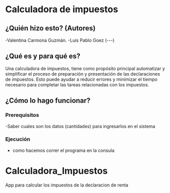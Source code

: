 # Calculadora de impuestos 

## ¿Quién hizo esto? (Autores)

-Valentina Carmona Guzmán. 
-Luis Pablo Goez 
(---)
## ¿Qué es y para qué es?

Una calculadora de impuestos, tiene como propósito principal automatizar y simplificar el proceso de preparación y presentación de las declaraciones de impuestos. Esto puede ayudar a reducir errores y minimizar el tiempo necesario para completar las tareas relacionadas con los impuestos.

## ¿Cómo lo hago funcionar?

### Prerequisitos
-Saber cuales son los datos (cantidades) para ingresarlos en el sistema 

### Ejecución 
- como hacemos correr el programa en la consula 







# Calculadora_Impuestos

 App para calcular los impuestos de la declaracion de renta
